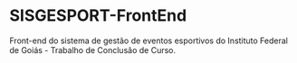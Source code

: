 # SISGESPORT-FrontEnd
Front-end do sistema de gestão de eventos esportivos do Instituto Federal de Goiás - Trabalho de Conclusão de Curso. 

